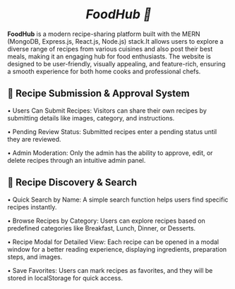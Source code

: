 # <h1 align="center"><strong><em>FoodHub 🍔</em></strong></h1>

**FoodHub** is a modern recipe-sharing platform built with the MERN (MongoDB, Express.js, React.js, Node.js) stack.It allows users to explore a diverse range of recipes from various cuisines and also post their best meals, making it an engaging hub for food enthusiasts. The website is designed to be user-friendly, visually appealing, and feature-rich, ensuring a smooth experience for both home cooks and professional chefs.

## 🔹 Recipe Submission & Approval System
   • Users Can Submit Recipes: Visitors can share their own recipes by submitting details like images, category, and instructions.
   
   • Pending Review Status: Submitted recipes enter a pending status until they are reviewed.
   
   • Admin Moderation: Only the admin has the ability to approve, edit, or delete recipes through an intuitive admin panel.

## 🔹 Recipe Discovery & Search
   • Quick Search by Name: A simple search function helps users find specific recipes instantly.

   • Browse Recipes by Category: Users can explore recipes based on predefined categories like Breakfast, Lunch, Dinner, or Desserts.

   • Recipe Modal for Detailed View: Each recipe can be opened in a modal window for a better reading experience, displaying ingredients, preparation steps, and images.
   
   • Save Favorites: Users can mark recipes as favorites, and they will be stored in localStorage for quick access.
 
